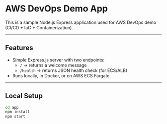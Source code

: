 # AWS DevOps Demo App

This is a sample Node.js Express application used for AWS DevOps demo (CI/CD + IaC + Containerization).

---

## Features
- Simple Express.js server with two endpoints:
  - `/` → returns a welcome message
  - `/health` → returns JSON health check (for ECS/ALB)
- Runs locally, in Docker, or on AWS ECS Fargate.

---

## Local Setup
```bash
cd app
npm install
npm start
